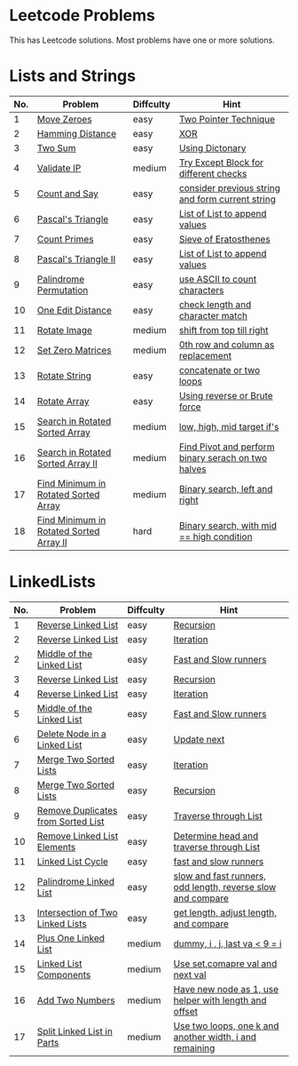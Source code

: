 # Leetcode Problems
This has Leetcode solutions. Most problems have one or more solutions.

# Lists and Strings
No. | Problem | Diffculty | Hint
--- | --- | --- | ---
1 |	[Move Zeroes](https://leetcode.com/problems/move-zeroes/description/) | easy | [Two Pointer Technique](https://github.com/nir20ane/Python/blob/master/leetcode/movezeroes.py)
2 |	[Hamming Distance](https://leetcode.com/problems/hamming-distance/description/) | easy | [XOR](https://github.com/nir20ane/Python/blob/master/leetcode/hammingdistance.py)
3 |	[Two Sum](https://leetcode.com/problems/two-sum/description/) | easy | [Using Dictonary](https://github.com/nir20ane/Python/blob/master/leetcode/two_sum.py)
4 | [Validate IP](https://leetcode.com/problems/validate-ip-address/description/) | medium | [Try Except Block for different checks](https://github.com/nir20ane/Python/blob/master/leetcode/validateIP.py)
5 | [Count and Say](https://leetcode.com/problems/count-and-say/description/) | easy | [consider previous string and form current string](https://github.com/nir20ane/Python/blob/master/leetcode/count_and_say.py)
6 | [Pascal's Triangle](https://leetcode.com/problems/pascals-triangle/description/) | easy | [List of List to append values](https://github.com/nir20ane/Python/blob/master/leetcode/pascal_triangle.py)
7 | [Count Primes](https://leetcode.com/problems/count-primes/description/) | easy | [Sieve of Eratosthenes](https://github.com/nir20ane/Python/blob/master/leetcode/Count_Primes.py)
8 | [Pascal's Triangle II](https://leetcode.com/problems/pascals-triangle-ii/description/) | easy | [List of List to append values](https://github.com/nir20ane/Python/blob/master/leetcode/pascal_triangleII.py)
9 | [Palindrome Permutation](https://leetcode.com/problems/palindrome-permutation/description/) | easy | [use ASCII to count characters](https://github.com/nir20ane/Python/blob/master/leetcode/CanPermutePalindrome.py)
10 | [One Edit Distance](https://leetcode.com/problems/one-edit-distance/\/description/) | easy | [check length and character match](https://github.com/nir20ane/Python/blob/master/leetcode/OneEditDistance.py)
11 | [Rotate Image](https://leetcode.com/problems/rotate-image/description/) | medium | [shift from top till right](https://github.com/nir20ane/Python/blob/master/leetcode/RotateImage.py)
12 | [Set Zero Matrices](https://leetcode.com/problems/set-matrix-zeroes/description/) | medium | [0th row and column as replacement](https://github.com/nir20ane/Python/blob/master/leetcode/SetZeroMatrices.py)
13 | [Rotate String](https://leetcode.com/problems/rotate-string/description/) | easy | [concatenate or two loops](https://github.com/nir20ane/Python/blob/master/leetcode/RotateString.py)
14 | [Rotate Array](https://leetcode.com/problems/rotate-array/description) | easy | [Using reverse or Brute force](https://github.com/nir20ane/Python/blob/master/leetcode/RotateArray.py)
15 | [Search in Rotated Sorted Array](https://leetcode.com/problems/search-in-rotated-sorted-array/description) | medium | [low, high, mid target if's](https://github.com/nir20ane/Python/blob/master/leetcode/SearchinRotList.py)
16 | [ Search in Rotated Sorted Array II](https://leetcode.com/problems/search-in-rotated-sorted-array-ii/description) | medium | [Find Pivot and perform binary serach on two halves](https://github.com/nir20ane/Python/blob/master/leetcode/SortRotList2.py)
17 | [Find Minimum in Rotated Sorted Array](https://leetcode.com/problems/find-minimum-in-rotated-sorted-array/description) | medium | [Binary search, left and right](https://github.com/nir20ane/Python/blob/master/leetcode/SearchMinSortArray.py)
18 | [ Find Minimum in Rotated Sorted Array II](https://leetcode.com/problems/find-minimum-in-rotated-sorted-array-ii/description) | hard | [Binary search, with mid == high condition](https://github.com/nir20ane/Python/blob/master/leetcode/SearchMinSortArray2.py)


# LinkedLists
No. | Problem | Diffculty | Hint
--- | --- | --- | ---
1 | [Reverse Linked List](https://leetcode.com/problems/reverse-linked-list/description) | easy | [Recursion](https://github.com/nir20ane/Python/blob/master/leetcode/LinkedLists/ReverseLinkedList_Recursion.py)
2 | [Reverse Linked List](https://leetcode.com/problems/reverse-linked-list/description) | easy | [Iteration](https://github.com/nir20ane/Python/blob/master/leetcode/LinkedLists/ReverseLinkedList_Iteration.py)
2 | [Middle of the Linked List](https://leetcode.com/problems/middle-of-the-linked-list/description) | easy | [Fast and Slow runners](https://github.com/nir20ane/Python/blob/master/leetcode/LinkedLists/MiddleofLinkedList.py)
3 | [Reverse Linked List](https://leetcode.com/problems/reverse-linked-list/description) | easy | [Recursion](https://github.com/nir20ane/Python/blob/master/leetcode/LinkedLists/ReverseLinkedList_Recursion.py)
4 | [Reverse Linked List](https://leetcode.com/problems/reverse-linked-list/description) | easy | [Iteration](https://github.com/nir20ane/Python/blob/master/leetcode/LinkedLists/ReverseLinkedList_Iteration.py)
5 | [Middle of the Linked List](https://leetcode.com/problems/middle-of-the-linked-list/description) | easy | [Fast and Slow runners](https://github.com/nir20ane/Python/blob/master/leetcode/LinkedLists/MiddleofLinkedList.py)
6 | [Delete Node in a Linked List](https://leetcode.com/problems/delete-node-in-a-linked-list/description) | easy | [Update next](https://github.com/nir20ane/Python/blob/master/leetcode/LinkedLists/DeleteNodefromList.py)
7 | [Merge Two Sorted Lists](https://leetcode.com/problems/merge-two-sorted-lists/description) | easy | [Iteration](https://github.com/nir20ane/Python/blob/master/leetcode/LinkedLists/MergeTwoSortedListsIteration.py)
8 | [Merge Two Sorted Lists](https://leetcode.com/problems/merge-two-sorted-lists/description) | easy | [Recursion](https://github.com/nir20ane/Python/blob/master/leetcode/LinkedLists/MergeTwoSortedListsRecursion.py)
9 | [Remove Duplicates from Sorted List](https://leetcode.com/problems/remove-duplicates-from-sorted-list/description) | easy | [Traverse through List](https://github.com/nir20ane/Python/blob/master/leetcode/LinkedLists/RemoveDuplicatesfromSortedList.py)
10 | [Remove Linked List Elements](https://leetcode.com/problems/remove-linked-list-elements//description) | easy | [Determine head and traverse through List](https://github.com/nir20ane/Python/blob/master/leetcode/LinkedLists/RemoveLinkedListElements.py)
11 | [Linked List Cycle](https://leetcode.com/problems/linked-list-cycle/description) | easy | [fast and slow runners](https://github.com/nir20ane/Python/blob/master/leetcode/LinkedLists/LinkedListCycle.py)
12 | [Palindrome Linked List](https://leetcode.com/problems/palindrome-linked-list/description) | easy | [slow and fast runners, odd length, reverse slow and compare](https://github.com/nir20ane/Python/blob/master/leetcode/LinkedLists/PalindromeLinkedList.py)
13 | [Intersection of Two Linked Lists](https://leetcode.com/problems/intersection-of-two-linked-lists/description) | easy | [get length, adjust length, and compare](https://github.com/nir20ane/Python/blob/master/leetcode/LinkedLists/IntersectionofLinkedList.py)
14 | [Plus One Linked List](https://leetcode.com/problems/plus-one-linked-list/description) | medium | [dummy, i , j, last va < 9 = i](https://github.com/nir20ane/Python/blob/master/leetcode/LinkedLists/PlusOneLinkedList.py)
15 | [Linked List Components](https://leetcode.com/problems/linked-list-components/description) | medium | [Use set,comapre val and next val](https://github.com/nir20ane/Python/blob/master/leetcode/LinkedLists/LinkedListComponents.py)
16 | [Add Two Numbers](https://leetcode.com/problems/add-two-numbers-ii/description) | medium | [Have new node as 1, use helper with length and offset](https://github.com/nir20ane/Python/blob/master/leetcode/LinkedLists/AddTwoNumbers.py)
17 | [Split Linked List in Parts](https://leetcode.com/problems/split-linked-list-in-parts/description) | medium | [Use two loops, one k and another width, i and remaining ](https://github.com/nir20ane/Python/blob/master/leetcode/LinkedLists/SplitLinkedListinParts.py)

